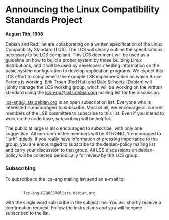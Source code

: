 
Announcing the Linux Compatibility Standards Project
====================================================


**August 11th, 1998**


Debian and Red Hat are collaborating on a written specification of the
Linux Compatibility Standard (LCS). The LCS will clearly outline the
specifications necessary to be LCS compliant. This LCS document will be
used as a guideline on how to build a proper system by those building
Linux distributions, and it will be used by developers needing information
on the basic system configuration to develop application programs.
We expect this LCS effort to complement the example LSB implementation
on which Bruce Perens is working.
Erik Troan (Red Hat) and Dale Scheetz (Debian) will jointly manage the LCS
working group, which will be working on the written standard using the
lcs-eng@lists.debian.org mailing list for the discussion.


lcs-eng@lists.debian.org is an open subscription list. Everyone who is
interested is encouraged to subscribe. Most of all, we encourage all current
members of the LSB committee to subscribe to this list. Even if you intend
to work on the code base, subscribing will be helpful.


The public at large is also encouraged to subscribe, with only one
suggestion. All non-committee members will be STRONGLY encouraged to "lurk"
quietly. If you really have information of pressing importance to the
group, you are encouraged to subscribe to the debian-policy mailing list
and carry your discussion to that group. All LCS discussions on
debian-policy will be collected periodically for review by the LCS group.


### Subscribing


To subscribe to the lcs-eng mailing list send an e-mail to:

```

        lcs-eng-REQUEST@lists.debian.org

```

with the single word subscribe in the subject line. You will shortly receive
a confirmation request. Follow the instructions and you will become
subscribed to the list.

